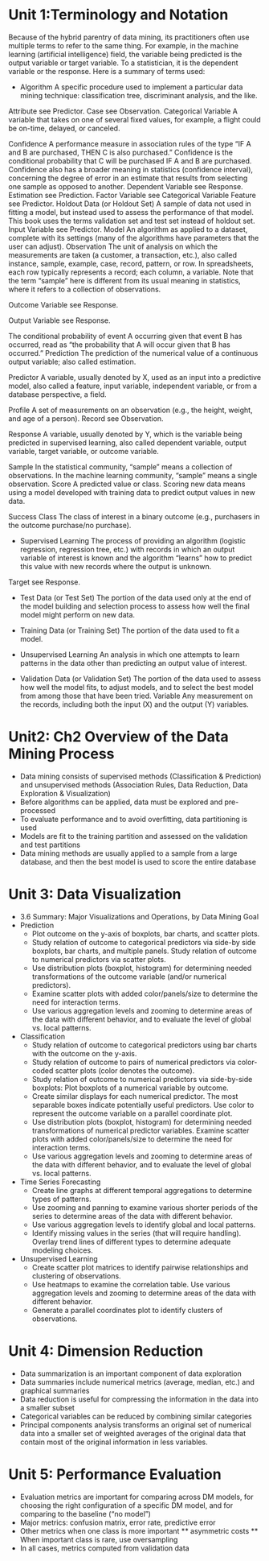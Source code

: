# Unit 1:Terminology and Notation
Because of the hybrid parentry of data mining, its practitioners often
use multiple terms to refer to the same thing. For example, in the
machine learning (artificial intelligence) field, the variable being
predicted is the output variable or target variable. To a statistician, it is
the dependent variable or the response. Here is a summary of terms
used:

* Algorithm A specific procedure used to implement a particular
data mining technique: classification tree, discriminant analysis,
and the like.

Attribute see Predictor.
Case see Observation.
Categorical Variable A variable that takes on one of several
fixed values, for example, a flight could be on-time, delayed, or
canceled.

Confidence A performance measure in association rules of the
type “IF A and B are purchased, THEN C is also purchased.”
Confidence is the conditional probability that C will be purchased
IF A and B are purchased.
Confidence also has a broader meaning in statistics (confidence
interval), concerning the degree of error in an estimate that
results from selecting one sample as opposed to another.
Dependent Variable see Response.
Estimation see Prediction.
Factor Variable see Categorical Variable
Feature see Predictor.
Holdout Data (or Holdout Set) A sample of data not used in
fitting a model, but instead used to assess the performance of that
model. This book uses the terms validation set and test set
instead of holdout set.
Input Variable see Predictor.
Model An algorithm as applied to a dataset, complete with its
settings (many of the algorithms have parameters that the user
can adjust).
Observation The unit of analysis on which the measurements
are taken (a customer, a transaction, etc.), also called instance,
sample, example, case, record, pattern, or row. In spreadsheets,
each row typically represents a record; each column, a variable.
Note that the term “sample” here is different from its usual
meaning in statistics, where it refers to a collection of
observations.

Outcome Variable see Response.

Output Variable see Response.

The conditional probability of event A occurring given
that event B has occurred, read as “the probability that A will
occur given that B has occurred.”
Prediction The prediction of the numerical value of a
continuous output variable; also called estimation.

Predictor A variable, usually denoted by X, used as an input into
a predictive model, also called a feature, input variable,
independent variable, or from a database perspective, a field.

Profile A set of measurements on an observation (e.g., the
height, weight, and age of a person).
Record see Observation.

Response A variable, usually denoted by Y, which is the variable
being predicted in supervised learning, also called dependent
variable, output variable, target variable, or outcome variable.

Sample In the statistical community, “sample” means a
collection of observations. In the machine learning community,
“sample” means a single observation.
Score A predicted value or class. Scoring new data means using
a model developed with training data to predict output values in
new data.

Success Class The class of interest in a binary outcome (e.g.,
purchasers in the outcome purchase/no purchase).

* Supervised Learning The process of providing an algorithm
(logistic regression, regression tree, etc.) with records in which an
output variable of interest is known and the algorithm “learns”
how to predict this value with new records where the output is
unknown.

Target see Response.

* Test Data (or Test Set) The portion of the data used only at the
end of the model building and selection process to assess how well
the final model might perform on new data.

* Training Data (or Training Set) The portion of the data used
to fit a model.

* Unsupervised Learning An analysis in which one attempts to
learn patterns in the data other than predicting an output value of
interest.

* Validation Data (or Validation Set) The portion of the data
used to assess how well the model fits, to adjust models, and to
select the best model from among those that have been tried.
Variable Any measurement on the records, including both the
input (X) and the output (Y) variables.

# Unit2: Ch2 Overview of the Data Mining Process
* Data mining consists of supervised methods (Classification & Prediction) and unsupervised methods (Association Rules, Data Reduction, Data Exploration & Visualization)
* Before algorithms can be applied, data must be explored and pre-processed
* To evaluate performance and to avoid overfitting, data partitioning is used
* Models are fit to the training partition and assessed on the validation and test partitions
* Data mining methods are usually applied to a sample from a large database, and then the best model is used to score the entire database

# Unit 3: Data Visualization
* 3.6 Summary: Major Visualizations and Operations, by Data Mining Goal
* Prediction
    * Plot outcome on the y-axis of boxplots, bar charts, and scatter plots.
    * Study relation of outcome to categorical predictors via side-by side boxplots, bar charts, and multiple panels. Study relation of outcome to numerical predictors via scatter plots.
    * Use distribution plots (boxplot, histogram) for determining needed transformations of the outcome variable (and/or numerical predictors).
    * Examine scatter plots with added color/panels/size to determine the need for interaction terms.
    * Use various aggregation levels and zooming to determine areas of the data with different behavior, and to evaluate the level of global vs. local patterns.
* Classification
    * Study relation of outcome to categorical predictors using bar charts with the outcome on the y-axis.
    * Study relation of outcome to pairs of numerical predictors via color-coded scatter plots (color denotes the outcome).
    * Study relation of outcome to numerical predictors via side-by-side boxplots: Plot boxplots of a numerical variable by outcome.
    * Create similar displays for each numerical predictor. The most separable boxes indicate potentially useful predictors. Use color to represent the outcome variable on a parallel coordinate plot.
    * Use distribution plots (boxplot, histogram) for determining needed transformations of numerical predictor variables. Examine scatter plots with added color/panels/size to determine the need for interaction terms.
    * Use various aggregation levels and zooming to determine areas of the data with different behavior, and to evaluate the level of global vs. local patterns.
* Time Series Forecasting
    * Create line graphs at different temporal aggregations to determine types of patterns.
    * Use zooming and panning to examine various shorter periods of the series to determine areas of the data with different behavior.
    * Use various aggregation levels to identify global and local patterns.
    * Identify missing values in the series (that will require handling). Overlay trend lines of different types to determine adequate modeling choices.
* Unsupervised Learning
    * Create scatter plot matrices to identify pairwise relationships and clustering of observations.
    * Use heatmaps to examine the correlation table. Use various aggregation levels and zooming to determine areas of the data with different behavior.
    * Generate a parallel coordinates plot to identify clusters of observations.

# Unit 4: Dimension Reduction
* Data summarization is an important component of data exploration
* Data summaries include numerical metrics (average, median, etc.) and graphical summaries
* Data reduction is useful for compressing the information in the data into a smaller subset
* Categorical variables can be reduced by combining similar categories
* Principal components analysis transforms an original set of numerical data into a smaller set of weighted averages of the original data that contain most of the original information in less variables.

# Unit 5: Performance Evaluation
* Evaluation metrics are important for comparing across DM models, for choosing the right configuration of a specific DM model, and for comparing to the baseline (“no model”)
* Major metrics: confusion matrix, error rate, predictive error
* Other metrics when one class is more important
** asymmetric costs
** When important class is rare, use oversampling
* In all cases, metrics computed from validation data




